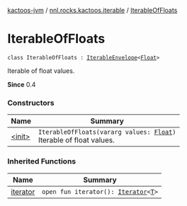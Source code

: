 [kactoos-jvm](../../index.md) / [nnl.rocks.kactoos.iterable](../index.md) / [IterableOfFloats](./index.md)

# IterableOfFloats

`class IterableOfFloats : `[`IterableEnvelope`](../-iterable-envelope/index.md)`<`[`Float`](https://kotlinlang.org/api/latest/jvm/stdlib/kotlin/-float/index.html)`>`

Iterable of float values.

**Since**
0.4

### Constructors

| Name | Summary |
|---|---|
| [&lt;init&gt;](-init-.md) | `IterableOfFloats(vararg values: `[`Float`](https://kotlinlang.org/api/latest/jvm/stdlib/kotlin/-float/index.html)`)`<br>Iterable of float values. |

### Inherited Functions

| Name | Summary |
|---|---|
| [iterator](../-iterable-envelope/iterator.md) | `open fun iterator(): `[`Iterator`](https://kotlinlang.org/api/latest/jvm/stdlib/kotlin.collections/-iterator/index.html)`<`[`T`](../-iterable-envelope/index.md#T)`>` |
